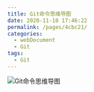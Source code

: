 ```yaml
---
title: Git命令思维导图
date: 2020-11-18 17:46:22
permalink: /pages/4cbc21/
categories:
  - webDocument
  - Git
tags:
  - Git
---
```

![Git命令思维导图](http://yaru.vip:8080/images/components/git/git.png)
